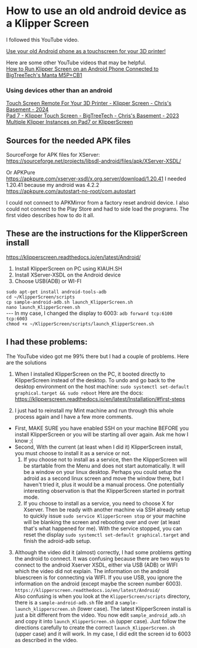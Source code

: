 # How to use an old android device as a Klipper Screen
I followed this YouTube video.

[Use your old Android phone as a touchscreen for your 3D printer!](https://youtu.be/TcgTrkA8Oj0?si=0PBab_s7WIJYJUTM)  

Here are some other YouTube videos that may be helpful.  
[How to Run Klipper Screen on an Android Phone Connected to BigTreeTech's Manta M5P+CB1](https://www.youtube.com/watch?v=rdovXqrKivU)  

### Using devices other than an android  
[Touch Screen Remote For Your 3D Printer - Klipper Screen - Chris's Basement - 2024](https://www.youtube.com/watch?v=QCAFqK_juQs)  
[Pad 7 - Klipper Touch Screen - BigTreeTech - Chris's Basement - 2023](https://www.youtube.com/watch?v=72ia-LH4vXQ)  
[Multiple Klipper Instances on Pad7 or KlipperScreen](https://www.youtube.com/watch?v=Dxjh4iVUL-4)  
  
## Sources for the needed APK files
SourceForge for APK files for XServer:  
https://sourceforge.net/projects/libsdl-android/files/apk/XServer-XSDL/  

Or APKPure  
https://apkpure.com/xserver-xsdl/x.org.server/download/1.20.41  I needed 1.20.41 because my android was 4.2.2  
https://apkpure.com/autostart-no-root/com.autostart  

I could not connect to APKMirror from a factory reset android device.  I also could not connect to the Play Store and had to side load the programs.
The first video describes how to do it all.

## These are the instructions for the KlipperScreen install
https://klipperscreen.readthedocs.io/en/latest/Android/
1.	Install KlipperScreen on PC using KIAUH.SH
2.	Install XServer-XSDL on the Android device
3.	Choose USB(ADB) or WI-FI
    
  `sudo apt-get install android-tools-adb`  
  `cd ~/KlipperScreen/scripts`  
  `cp sample-android-adb.sh launch_KlipperScreen.sh`  
  `nano launch_KlipperScreen.sh`  
  ---  In my case, I changed the display to 6003: `adb forward tcp:6100 tcp:6003`  
  `chmod +x ~/KlipperScreen/scripts/launch_KlipperScreen.sh`  
  
## I had these problems:
The YouTube video got me 99% there but I had a couple of problems. Here are the solutions  
1. When I installed KlipperScreen on the PC, it booted directly to KlipperScreen instead of the desktop. To undo and go back to the desktop environment on the host machine:
`sudo systemctl set-default graphical.target && sudo reboot`
Here are the docs: https://klipperscreen.readthedocs.io/en/latest/Installation/#first-steps

2. I just had to reinstall my Mint machine and run through this whole process again and I have a few more comments. 
* First, MAKE SURE you have enabled SSH on your machine BEFORE you install KlipperScreen or you will be starting all over again. Ask me how I know ;(  
* Second, With the current (at least when I did it) KlipperScreen install, you must choose to install it as a service or not.
  1. If you choose not to install as a service, then the KlipperScreen will be startable from the Menu and does not start automatically.  It will be a window on your linux desktop.  Perhaps you could setup the adroid as a second linux screen and move the window there, but I haven't tried it, plus it would be a manual process.  One potentially interesting observation is that the KlipperScreen started in portrait mode.
  2. If you choose to install as a service, you need to choose X for Xserver. Then be ready with another machine via SSH already setup to quickly issue `sudo service KlipperScreen stop` or your machine will be blanking the screen and rebooting over and over (at least that's what happened for me).  With the service stopped, you can reset the display `sudo systemctl set-default graphical.target` and finish the adroid-adb setup.  

3. Although the video did it (almost) correctly, I had some problems getting the android to connect. It was confusing because there are two ways to connect to the android Xserver XSDL,
either via USB (ADB) or WIFI which the video did not explain.
The information on the android bluescreen is for connecting via WIFI. If you use USB, you ignore the information on the android (except maybe the screen number 6003).
`https://klipperscreen.readthedocs.io/en/latest/Android/`  
Also confusing is when you look at the `KlipperScreen/scripts` directory,
there is a `sample-android-adb.sh` file and a `sample-launch_klipperscreen.sh` (lower case). The latest KlipperScreen install is just a bit different from the video. You now edit `sample_android_adb.sh` and copy it into `launch_KlipperScreen.sh` (upper case). Just follow the directions carefully to create the correct `launch_KlipperScreen.sh` (upper case) and it will work.  In my case, I did edit the screen id to 6003 as described in the video.




